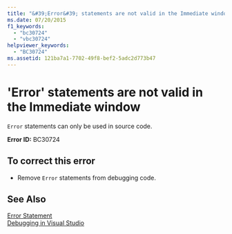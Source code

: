 ```yaml
---
title: "&#39;Error&#39; statements are not valid in the Immediate window"
ms.date: 07/20/2015
f1_keywords: 
  - "bc30724"
  - "vbc30724"
helpviewer_keywords: 
  - "BC30724"
ms.assetid: 121ba7a1-7702-49f8-bef2-5adc2d773b47
---
```

# &#39;Error&#39; statements are not valid in the Immediate window
`Error` statements can only be used in source code.  
  
 **Error ID:** BC30724  
  
## To correct this error  
  
-   Remove `Error` statements from debugging code.  
  
## See Also  
 [Error Statement](../../visual-basic/language-reference/statements/error-statement.md)  
 [Debugging in Visual Studio](/visualstudio/debugger/debugging-in-visual-studio)
